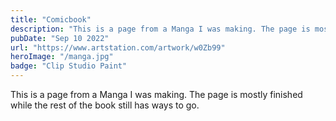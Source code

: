 ```yaml
---
title: "Comicbook"
description: "This is a page from a Manga I was making. The page is mostly finished while the rest of the book still has ways to go."
pubDate: "Sep 10 2022"
url: "https://www.artstation.com/artwork/w0Zb99"
heroImage: "/manga.jpg"
badge: "Clip Studio Paint"
---
```


This is a page from a Manga I was making. The page is mostly finished while the rest of the book still has ways to go.